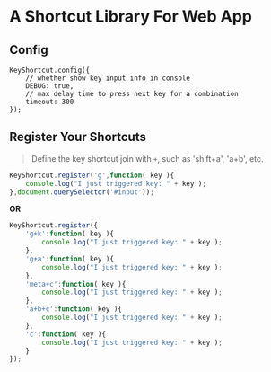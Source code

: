 # A Shortcut Library For Web App


## Config
```
KeyShortcut.config({
    // whether show key input info in console
    DEBUG: true,
    // max delay time to press next key for a combination
    timeout: 300
});
```

## Register Your Shortcuts

> Define the key shortcut join with `+`, such as 'shift+a', 'a+b', etc.

```javascript
KeyShortcut.register('g',function( key ){
    console.log("I just triggered key: " + key );
},document.querySelector('#input'));
```

__OR__

```javascript
KeyShortcut.register({
    'g+k':function( key ){
        console.log("I just triggered key: " + key );
    },
    'g+a':function( key ){
        console.log("I just triggered key: " + key );
    },
    'meta+c':function( key ){
        console.log("I just triggered key: " + key );
    },
    'a+b+c':function( key ){
        console.log("I just triggered key: " + key );
    },
    'c':function( key ){
        console.log("I just triggered key: " + key );
    }
});
```
